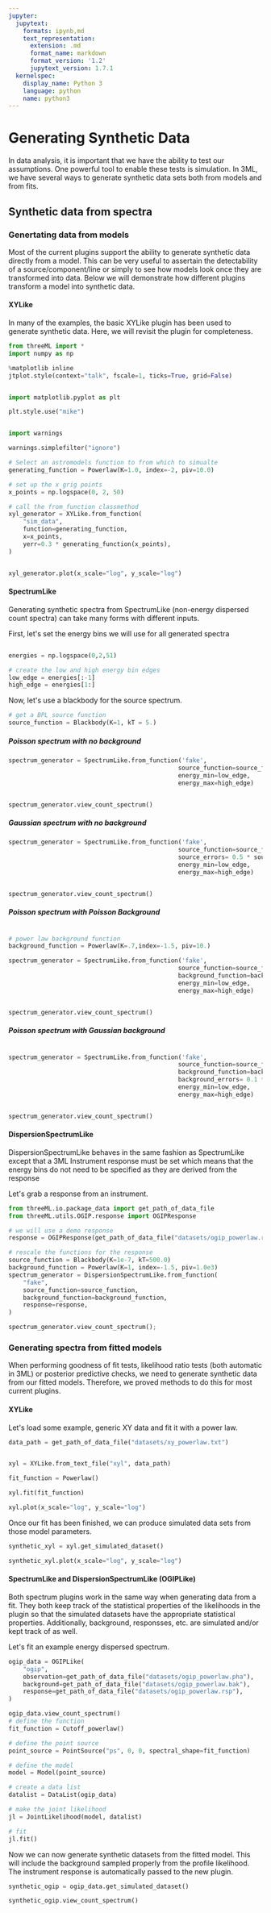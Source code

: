 ```yaml
---
jupyter:
  jupytext:
    formats: ipynb,md
    text_representation:
      extension: .md
      format_name: markdown
      format_version: '1.2'
      jupytext_version: 1.7.1
  kernelspec:
    display_name: Python 3
    language: python
    name: python3
---
```


# Generating Synthetic Data
In data analysis, it is important that we have the ability to test our assumptions. One powerful tool to enable these tests is simulation. In 3ML, we have several ways to generate synthetic data sets both from models and from fits.


## Synthetic data from spectra


### Genertating data from models

Most of the current plugins support the ability to generate synthetic data directly from a model. This can be very useful to assertain the detectability of a source/component/line or simply to see how models look once they are transformed into data. Below we will demonstrate how different plugins transform a model into synthetic data.


#### XYLike

In many of the examples, the basic XYLike plugin has been used to generate synthetic data. Here, we will revisit the plugin for completeness.

```python
from threeML import *
import numpy as np

%matplotlib inline
jtplot.style(context="talk", fscale=1, ticks=True, grid=False)


import matplotlib.pyplot as plt

plt.style.use("mike")


import warnings

warnings.simplefilter("ignore")
```

```python
# Select an astromodels function to from which to simualte
generating_function = Powerlaw(K=1.0, index=-2, piv=10.0)

# set up the x grig points
x_points = np.logspace(0, 2, 50)

# call the from_function classmethod
xyl_generator = XYLike.from_function(
    "sim_data",
    function=generating_function,
    x=x_points,
    yerr=0.3 * generating_function(x_points),
)


xyl_generator.plot(x_scale="log", y_scale="log")
```

<!-- #region heading_collapsed=true -->
#### SpectrumLike

Generating synthetic spectra from SpectrumLike (non-energy dispersed count spectra) can take many forms with different inputs.

First, let's set the energy bins we will use for all generated spectra
<!-- #endregion -->

```python hidden=true

energies = np.logspace(0,2,51)

# create the low and high energy bin edges
low_edge = energies[:-1]
high_edge = energies[1:]
```

<!-- #region hidden=true -->
Now, let's use a blackbody for the source spectrum.
<!-- #endregion -->

```python hidden=true
# get a BPL source function
source_function = Blackbody(K=1, kT = 5.)
```

<!-- #region hidden=true -->
##### Poisson spectrum with no background
<!-- #endregion -->

```python hidden=true
spectrum_generator = SpectrumLike.from_function('fake',
                                               source_function=source_function,
                                               energy_min=low_edge,
                                               energy_max=high_edge)


spectrum_generator.view_count_spectrum()
```

<!-- #region hidden=true -->
##### Gaussian spectrum with no background
<!-- #endregion -->

```python hidden=true
spectrum_generator = SpectrumLike.from_function('fake',
                                               source_function=source_function,
                                               source_errors= 0.5 * source_function(low_edge),
                                               energy_min=low_edge,
                                               energy_max=high_edge)


spectrum_generator.view_count_spectrum()
```

<!-- #region hidden=true -->
##### Poisson spectrum with Poisson Background
<!-- #endregion -->

```python hidden=true

# power law background function
background_function = Powerlaw(K=.7,index=-1.5, piv=10.)

spectrum_generator = SpectrumLike.from_function('fake',
                                               source_function=source_function,
                                               background_function=background_function,
                                               energy_min=low_edge,
                                               energy_max=high_edge)


spectrum_generator.view_count_spectrum()
```

<!-- #region hidden=true -->
##### Poisson spectrum with Gaussian background
<!-- #endregion -->

```python hidden=true

spectrum_generator = SpectrumLike.from_function('fake',
                                               source_function=source_function,
                                               background_function=background_function,
                                               background_errors= 0.1 * background_function(low_edge),
                                               energy_min=low_edge,
                                               energy_max=high_edge)


spectrum_generator.view_count_spectrum()
```

#### DispersionSpectrumLike

DispersionSpectrumLike behaves in the same fashion as SpectrumLike except that a 3ML Instrument response must be set which means that the energy bins do not need to be specified as they are derived from the response

Let's grab a response from an instrument.

```python
from threeML.io.package_data import get_path_of_data_file
from threeML.utils.OGIP.response import OGIPResponse

# we will use a demo response
response = OGIPResponse(get_path_of_data_file("datasets/ogip_powerlaw.rsp"))
```

```python tags=["nbsphinx-thumbnail"]
# rescale the functions for the response
source_function = Blackbody(K=1e-7, kT=500.0)
background_function = Powerlaw(K=1, index=-1.5, piv=1.0e3)
spectrum_generator = DispersionSpectrumLike.from_function(
    "fake",
    source_function=source_function,
    background_function=background_function,
    response=response,
)

spectrum_generator.view_count_spectrum();
```

### Generating spectra from fitted models

When performing goodness of fit tests, likelihood ratio tests (both automatic in 3ML) or posterior predictive checks, we need to generate synthetic data from our fitted models. Therefore, we proved methods to do this for most current plugins.


#### XYLike

Let's load some example, generic XY data and fit it with a power law.

```python
data_path = get_path_of_data_file("datasets/xy_powerlaw.txt")


xyl = XYLike.from_text_file("xyl", data_path)

fit_function = Powerlaw()

xyl.fit(fit_function)

xyl.plot(x_scale="log", y_scale="log")
```

Once our fit has been finished, we can produce simulated data sets from those model parameters.

```python
synthetic_xyl = xyl.get_simulated_dataset()

synthetic_xyl.plot(x_scale="log", y_scale="log")
```

#### SpectrumLike and DispersionSpectrumLike (OGIPLike)

Both spectrum plugins work in the same way when generating data from a fit. They both keep track of the statistical properties of the likelihoods in the plugin so that the simulated datasets have the appropriate statistical properties. Additionally, background, responsses, etc. are simulated and/or kept track of as well.

Let's fit an example energy dispersed spectrum.

```python
ogip_data = OGIPLike(
    "ogip",
    observation=get_path_of_data_file("datasets/ogip_powerlaw.pha"),
    background=get_path_of_data_file("datasets/ogip_powerlaw.bak"),
    response=get_path_of_data_file("datasets/ogip_powerlaw.rsp"),
)

ogip_data.view_count_spectrum()
# define the function
fit_function = Cutoff_powerlaw()

# define the point source
point_source = PointSource("ps", 0, 0, spectral_shape=fit_function)

# define the model
model = Model(point_source)

# create a data list
datalist = DataList(ogip_data)

# make the joint likelihood
jl = JointLikelihood(model, datalist)

# fit
jl.fit()
```

Now we can now generate synthetic datasets from the fitted model. This will include the background sampled properly from the profile likelihood. The instrument response is automatically passed to the new plugin.

```python
synthetic_ogip = ogip_data.get_simulated_dataset()

synthetic_ogip.view_count_spectrum()
```
